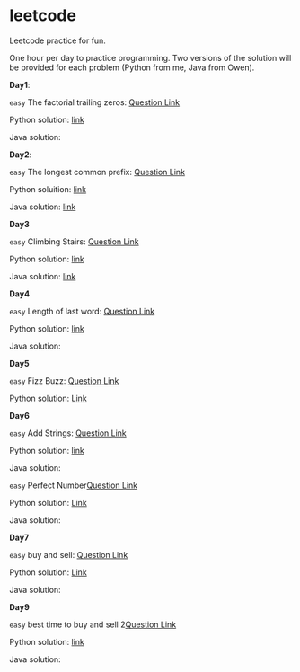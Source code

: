# leetcode

Leetcode practice for fun.

One hour per day to practice programming. Two versions of the solution will be provided for each problem (Python from me, Java from Owen).

**Day1**:

`easy` The factorial trailing zeros: [Question Link](https://leetcode.com/problems/factorial-trailing-zeroes/)

Python solution: [link](Python/D1-easy172.py)

Java solution:


**Day2**:

`easy` The longest common prefix: [Question Link](https://leetcode.com/problems/longest-common-prefix/)

Python soluition: [link](Python/D2-easy14.py)

Java solution: [link](Java/LongestCommonPrefix.java)

**Day3**

`easy` 	Climbing Stairs: [Question Link](https://leetcode.com/problems/climbing-stairs/)

Python solution: [link](Python/D3-easy70.py)

Java solution: [link]()


**Day4**

`easy` Length of last word: [Question Link](https://leetcode.com/problems/length-of-last-word/)

Python solution: [link](Python/D4-easy58.py)

Java solution:

**Day5**

`easy` Fizz Buzz: [Question Link](https://leetcode.com/problems/fizz-buzz/)

Python solution: [Link](Python/D5-easy412.py)

**Day6**

`easy`  Add Strings: [Question Link](https://leetcode.com/problems/add-strings/)

Python solution: [link](Python/D6-easy415.py)

Java solution:

`easy` Perfect Number[Question Link](https://leetcode.com/problems/perfect-number/)

Python solution: [Link](Python/D6-easy507.py)

Java solution:

**Day7**

`easy` buy and sell: [Question Link](https://leetcode.com/problems/best-time-to-buy-and-sell-stock/)

Python solution: [Link](Python/D7-easy121.py)

Java solution:



**Day9**

`easy` best time to buy and sell 2[Question Link](https://leetcode.com/problems/best-time-to-buy-and-sell-stock-ii/)

Python solution: [link](Python/D9-easy112.py)

Java solution: 